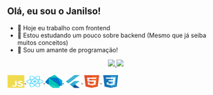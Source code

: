 ## Olá, eu sou o Janilso!

- 🔭 Hoje eu trabalho com frontend
- 🌱 Estou estudando um pouco sobre backend (Mesmo que já seiba muitos conceitos)
- 💬 Sou um amante de programação!

<div align="center">
  <a href="https://github.com/janilso">
  <img height="180em" src="https://github-readme-stats.vercel.app/api?username=janilso&show_icons=true&theme=tokyonight&include_all_commits=true&count_private=true"/>
  <img height="180em" src="https://github-readme-stats.vercel.app/api/top-langs/?username=janilso&layout=compact&langs_count=7&theme=tokyonight"/>
</div>
<div style="display: inline_block"><br>
  <img align="center" alt="Janilso-Js" height="30" width="40" src="https://raw.githubusercontent.com/devicons/devicon/master/icons/javascript/javascript-plain.svg">
  <img align="center" alt="Janilso-React" height="30" width="40" src="https://raw.githubusercontent.com/devicons/devicon/master/icons/react/react-original.svg">
  <img align="center" alt="Janilso-Dart" height="30" width="40" src="https://raw.githubusercontent.com/devicons/devicon/master/icons/dart/dart-original.svg">
  <img align="center" alt="Janilso-Flutter" height="30" width="40" src="https://raw.githubusercontent.com/devicons/devicon/master/icons/flutter/flutter-original.svg">

  <img align="center" alt="Janilso-HTML" height="30" width="40" src="https://raw.githubusercontent.com/devicons/devicon/master/icons/html5/html5-original.svg">
  <img align="center" alt="Janilso-CSS" height="30" width="40" src="https://raw.githubusercontent.com/devicons/devicon/master/icons/css3/css3-original.svg">
</div>
